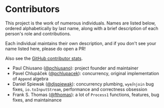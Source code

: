 # Contributors

This project is the work of numerous individuals. Names are listed below, ordered alphabetically by last name, along with a brief description of each person's role and contributions. 

Each individual maintains their own description, and if you don't see your name listed here, please do open a PR!

Also see the [GitHub contributor stats](https://github.com/scalaz/scalaz-stream/graphs/contributors).

- Paul Chiusano ([@pchiusano](https://github.com/pchiusano)): project founder and maintainer
- Pavel Chlupáček ([@pchlupacek](https://github.com/pchlupacek)): concurrency, original implementation of `Append` algebra
- Daniel Spiewak ([@djspiewak](https://github.com/djspiewak)): concurrency plumbing, `wye`/`njoin` bug fixes, `io.toInputStream`, performance and correctness obsession
- Frank S. Thomas ([@fthomas](https://github.com/fthomas)): a lot of `Process1` functions, features, bug fixes, and maintainance
